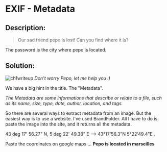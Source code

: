 # EXIF - Metadata

## Description:
> Our sad friend pepo is lost! Can you find where it is?

The password is the city where pepo is located.

## Solution:

![ch1writeup](https://github.com/StalK637466/Notes-Of-Leo/assets/149103445/4e10d36f-4ee5-4299-b6bd-5e82406635fd)
*Don't worry Pepo, let me help you :)*

We have a big hint in the title. The "Metadata". 

*The Metadata are some informations that describe or relate to a file, such as its name, size, type, date, author, location, and tags.*



So there are several ways to extract metadata from an image. But the easiest way is to use a website. I've used BrandFolder. All I have to do is paste the image into the site, and it returns all the metadata.

43 deg 17' 56.27" N, 5 deg 22' 49.38" E --> 43°17'56.3"N 5°22'49.4"E .

Paste the coordinates on google maps ...
**Pepo is located in marseilles**







